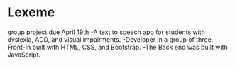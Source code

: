 # Lexeme
group project due April 19th
-A text to speech app for students with dyslexia, ADD, and visual impairments. 
-Developer in a group of three. 
-Front-In built with HTML, CSS, and Bootstrap.
-The Back end was built with JavaScript. 
